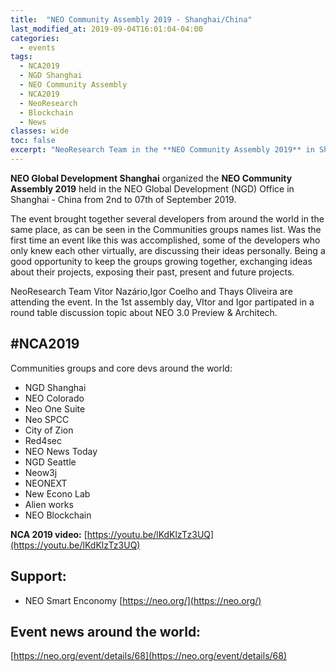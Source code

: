 ```yaml
---
title:  "NEO Community Assembly 2019 - Shanghai/China"
last_modified_at: 2019-09-04T16:01:04-04:00
categories:
  - events
tags:
  - NCA2019
  - NGD Shanghai
  - NEO Community Assembly
  - NCA2019
  - NeoResearch
  - Blockchain
  - News
classes: wide  
toc: false
excerpt: "NeoResearch Team in the **NEO Community Assembly 2019** in Shanghai/China, July 02nd - 2019."
---
```


**NEO Global Development Shanghai** organized the **NEO Community Assembly 2019** held in the NEO Global Development (NGD) Office in Shanghai - China from 2nd to 07th of September 2019.

The event brought together several developers from around the world in the same place, as can be seen in the Communities groups names list.
Was the first time an event like this was accomplished, some of the developers who only knew each other virtually, are discussing their ideas personally.
Being a good opportunity to keep the groups growing together, exchanging ideas about their projects, exposing their past, present and future projects.

NeoResearch Team Vitor Nazário,Igor Coelho and Thays Oliveira are attending the event.
In the 1st assembly day, VItor and Igor partipated in a round table discussion topic about NEO 3.0 Preview & Architech.





## #NCA2019

Communities groups and core devs around the world:
- NGD Shanghai
- NEO Colorado
- Neo One Suite
- Neo SPCC
- City of Zion
- Red4sec
- NEO News Today
- NGD Seattle
- Neow3j
- NEONEXT
- New Econo Lab
- Alien works
- NEO Blockchain

**NCA 2019 video:**
[https://youtu.be/lKdKlzTz3UQ](https://youtu.be/lKdKlzTz3UQ)


## Support:
- NEO Smart Enconomy [https://neo.org/](https://neo.org/)

## Event news around the world:
[https://neo.org/event/details/68](https://neo.org/event/details/68)
